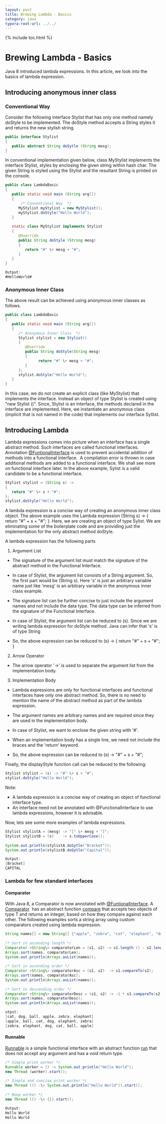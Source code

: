 ```yaml
---
layout: post
title: Brewing Lambda - Basics  
category: java
typora-root-url: ../../
---
```


{% include toc.html %}

# Brewing Lambda - Basics

  
Java 8 introduced lambda expressions. In this article, we look into the basics of lambda expression.  

## Introducing anonymous inner class

### Conventional Way  

Consider the following interface Stylist  that has only one method namely doStyle to be implemented. The doStyle method accepts a String styles it and returns the new stylish string.  
```java
public interface Stylist  
{  
   public abstract String doSytle (String mesg);  
}
```
In conventional implementation given below, class MyStylist implements the interface Stylist, styles by enclosing the given string within hash char. The given String is styled using the Stylist and the resultant String is printed on the console.  
```java
public class LambdaBasic  
{     
   public static void main (String arg[])  
   {  
       /* Conventional Way  */  
      MyStylist myStylist = new MyStylist();  
      myStylist.doStyle("Hello World");  
   }  
  
   static class MyStylist implements Stylist  
   {  
      @Override  
      public String doStyle (String mesg)  
      {  
         return "#" \+ mesg + "#";  
      }        
   }  
}

```
```java
Output:  
#HelloWorld#  

```

### Anonymous Inner Class

The above result can be achieved using anonymous inner classes as follows.  
```java
public class LambdaBasic  
{     
   public static void main (String arg[])  
   {  
      /* Anonymous Inner Class  */  
      Stylist stylist = new Stylist()   
      {  
         @Override  
         public String doStyle(String mesg)  
         {  
               return "#" \+ mesg + "#";  
         }  
      };  
      stylist.doStyle("Hello World");  
   }  
}
```
In this case, we do not create an explicit class (like MyStylist) that implements the interface. Instead an object of type Stylist is created using "new Stylist ()". Since, Stylist is an interface, the methods declared in the interface are implemented. Here, we instantiate an anonymous class (implicit that is not named in the code) that implements our interface Sytlist.  

## Introducing Lambda

Lambda expressions comes into picture when an interface has a single abstract method. Such interfaces are called functional interfaces. Annotation [@FuntionalInterface](https://docs.oracle.com/javase/8/docs/api/java/lang/FunctionalInterface.html) is used to prevent accidental addition of methods into a functional interface.  A compilation error is thrown in case additional methods are added to a functional interface. We shall see more on functional interface later. In the above example, Sylist is a valid candidate to be a functional interface.  
```java
Stylist stylist = (String s) ->   
{   
   return "#" \+ s + "#";  
};  
stylist.doStyle("Hello World");
```
A lambda expression is a concise way of creating an anonymous inner class object. The above example uses the Lambda expression (String s) -> { return "#" + s + "#"; }. Here, we are creating an object of type Sylist. We are eliminating some of the boilerplate code and are providing just the implementation for the only abstract method doStyle.  
  
A lambda expression has the following parts  
  
1) Argument List  

*   The signature of the argument list must match the signature of the abstract method in the Functional Interface.  
    
*   In case of Stylist, the argument list consists of a String argument. So, the first part would be (String s). Here 's' is just an arbitrary variable name just like 'mesg' is an arbitrary variable in the anonymous inner class example.
*   The signature list can be further concise to just include the argument names and not include the data type. The data type can be inferred from the signature of the Functional Interface.  
    
*   In case of Stylist, the argument list can be reduced to (s). Since we are writing lambda expression for doStyle method. Java can infer that 's' is of type String
*   So, the above expression can be reduced to (s) -> { return "#" + s + "#"; }  
    

2) Arrow Operator  

*   The arrow operator '->' is used to separate the argument list from the implementation body.

3) Implementation Body  

*   Lambda expressions are only for functional interfaces and functional interfaces have only one abstract method. So, there is no need to mention the name of the abstract method as part of the lambda expression.
*   The argument names are arbitrary names and are required since they are used in the implementation body.
*   In case of Stylist, we want to enclose the given string with '#'.  
    
*   When an implementation body has a single line, we need not include the braces and the 'return' keyword.  
    
*   So, the above expression can be reduced to (s) -> "#" + s + "#";  
    

Finally, the displayStyle function call can be reduced to the following:  
```java
Stylist stylist = (s) -> "#" \+ s + "#";  
stylist.doStyle("Hello World");  

```
Note:  

*   A lambda expression is a concise way of creating an object of functional interface type.
*   An interface need not be annotated with @FunctionalInterface to use lambda expressions, however it is advisable.  
    

  
Now, lets see some more examples of lambda expressions.  
```java
Stylist stylistA = (mesg) -> "[" \+ mesg + "]";  
Stylist stylistB = (s)    -> s.toUpperCase();  
  
System.out.println(stylistA.doSytle("Bracket"));  
System.out.println(stylistB.doSytle("Capital"));
```
```java
Output:  
[Bracket]  
CAPITAL  

```

### Lambda for few standard interfaces

#### Comparator

With Java 8, a Comparator is now annotated with [@FuntionalInterface](https://docs.oracle.com/javase/8/docs/api/java/lang/FunctionalInterface.html). A [Comparator<T>](https://docs.oracle.com/javase/8/docs/api/java/util/Comparator.html)  has an abstract function [compare](https://docs.oracle.com/javase/8/docs/api/java/util/Comparator.html#compare-T-T-) that accepts two objects of type T and returns an integer, based on how they compare against each other. The following examples sorts a string array using custom comparators created using lambda expression.  
  
```java
String names[] = new String[] {"apple", "zebra", "cat", "elephant", "dog", "ball"};  
  
/* Sort in ascending length */  
Comparator <String\> comparatorLen = (s1, s2) -> s1.length () - s2.length ();  
Arrays.sort(names, comparatorLen);  
System.out.println(Arrays.asList(names));  
  
/* Sort in ascending order */  
Comparator <String\> comparatorAsc = (s1, s2)  -> s1.compareTo(s2);  
Arrays.sort(names, comparatorAsc);  
System.out.println(Arrays.asList(names));  
  
/* Sort in descending order */  
Comparator <String\> comparatorDesc = (s1, s2) -> -1 * s1.compareTo(s2);  
Arrays.sort(names, comparatorDesc);  
System.out.println(Arrays.asList(names));

```
```java
utput:  
[cat, dog, ball, apple, zebra, elephant]  
[apple, ball, cat, dog, elephant, zebra]  
[zebra, elephant, dog, cat, ball, apple]

```

#### Runnable

[Runnable](https://docs.oracle.com/javase/8/docs/api/java/lang/Runnable.html) is a simple functional interface with an abstract function [run](https://docs.oracle.com/javase/8/docs/api/java/lang/Runnable.html#run--) that does not accept any argument and has a void return type.  
```java
/* Simple print worker */  
Runnable worker = () -> System.out.println("Hello World");   
new Thread (worker).start();  
  
/* Simple and concise print worker */  
new Thread (() -\> System.out.println("Hello World")).start();  
  
/* Noop worker */  
new Thread (() -\> {}).start();

```
```java
Output:  
Hello World  
Hello World  
  

```